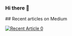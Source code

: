 ### Hi there 👋

<!--
**teemoo7/teemoo7** is a ✨ _special_ ✨ repository because its `README.md` (this file) appears on your GitHub profile.

Here are some ideas to get you started:

- 🔭 I’m currently working on ...
- 🌱 I’m currently learning ...
- 👯 I’m looking to collaborate on ...
- 🤔 I’m looking for help with ...
- 💬 Ask me about ...
- 📫 How to reach me: ...
- 😄 Pronouns: ...
- ⚡ Fun fact: ...
-->

## Recent articles on Medium

<a target="_blank" href="https://github-readme-medium-recent-article.vercel.app/medium/@micael.paquier/0"><img src="https://github-readme-medium-recent-article.vercel.app/medium/@micael.paquier/0" alt="Recent Article 0"> 
